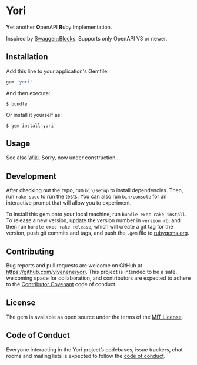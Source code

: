 # Yori

**Y**et another **O**penAPI **R**uby **I**mplementation.

Inspired by [Swagger::Blocks](https://github.com/fotinakis/swagger-blocks). Supports only OpenAPI V3 or newer.

## Installation

Add this line to your application's Gemfile:

```ruby
gem 'yori'
```

And then execute:

    $ bundle

Or install it yourself as:

    $ gem install yori

## Usage

See also [Wiki](https://github.com/yiyenene/yori/wiki).
Sorry, now under construction...

## Development

After checking out the repo, run `bin/setup` to install dependencies. Then, run `rake spec` to run the tests. You can also run `bin/console` for an interactive prompt that will allow you to experiment.

To install this gem onto your local machine, run `bundle exec rake install`. To release a new version, update the version number in `version.rb`, and then run `bundle exec rake release`, which will create a git tag for the version, push git commits and tags, and push the `.gem` file to [rubygems.org](https://rubygems.org).

## Contributing

Bug reports and pull requests are welcome on GitHub at https://github.com/yiyenene/yori. This project is intended to be a safe, welcoming space for collaboration, and contributors are expected to adhere to the [Contributor Covenant](http://contributor-covenant.org) code of conduct.

## License

The gem is available as open source under the terms of the [MIT License](https://opensource.org/licenses/MIT).

## Code of Conduct

Everyone interacting in the Yori project’s codebases, issue trackers, chat rooms and mailing lists is expected to follow the [code of conduct](https://github.com/yiyenene/yori/blob/master/CODE_OF_CONDUCT.md).
